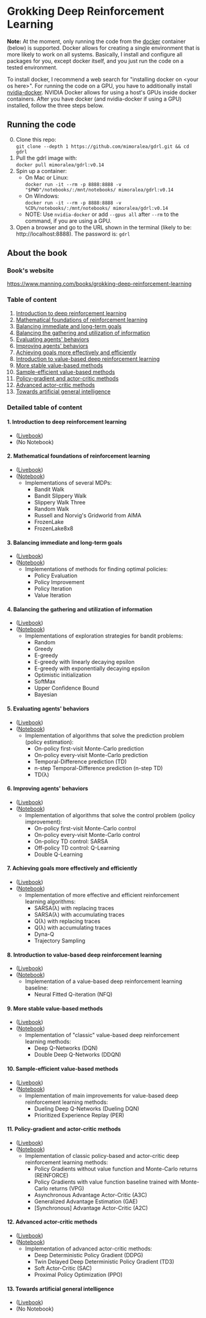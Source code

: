 # Grokking Deep Reinforcement Learning

**Note:** At the moment, only running the code from the [docker](https://github.com/docker/docker-ce) container (below) is supported. Docker allows for creating a single environment that is more likely to work on all systems. Basically, I install and configure all packages for you, except docker itself, and you just run the code on a tested environment. 

To install docker, I recommend a web search for "installing docker on \<your os here>". For running the code on a GPU, you have to additionally install [nvidia-docker](https://github.com/NVIDIA/nvidia-docker). NVIDIA Docker allows for using a host's GPUs inside docker containers. After you have docker (and nvidia-docker if using a GPU) installed, follow the three steps below. 

## Running the code
  0. Clone this repo:  
  `git clone --depth 1 https://github.com/mimoralea/gdrl.git && cd gdrl`
  1. Pull the gdrl image with:  
  `docker pull mimoralea/gdrl:v0.14`
  2. Spin up a container:
     - On Mac or Linux:  
     `docker run -it --rm -p 8888:8888 -v "$PWD"/notebooks/:/mnt/notebooks/ mimoralea/gdrl:v0.14` 
     - On Windows:  
     `docker run -it --rm -p 8888:8888 -v %CD%/notebooks/:/mnt/notebooks/ mimoralea/gdrl:v0.14`
     - NOTE: Use `nvidia-docker` or add `--gpus all` after `--rm` to the command, if you are using a GPU.
  3. Open a browser and go to the URL shown in the terminal (likely to be: http://localhost:8888). The password is: `gdrl`

## About the book

### Book's website

https://www.manning.com/books/grokking-deep-reinforcement-learning

### Table of content

  1. [Introduction to deep reinforcement learning](#1-introduction-to-deep-reinforcement-learning)
  2. [Mathematical foundations of reinforcement learning](#2-mathematical-foundations-of-reinforcement-learning)
  3. [Balancing immediate and long-term goals](#3-balancing-immediate-and-long-term-goals)
  4. [Balancing the gathering and utilization of information](#4-balancing-the-gathering-and-utilization-of-information)
  5. [Evaluating agents' behaviors](#5-evaluating-agents-behaviors)
  6. [Improving agents' behaviors](#6-improving-agents-behaviors)
  7. [Achieving goals more effectively and efficiently](#7-achieving-goals-more-effectively-and-efficiently)
  8. [Introduction to value-based deep reinforcement learning](#8-introduction-to-value-based-deep-reinforcement-learning)
  9. [More stable value-based methods](#9-more-stable-value-based-methods)
  10. [Sample-efficient value-based methods](#10-sample-efficient-value-based-methods)
  11. [Policy-gradient and actor-critic methods](#11-policy-gradient-and-actor-critic-methods)
  12. [Advanced actor-critic methods](#12-advanced-actor-critic-methods)
  13. [Towards artificial general intelligence](#13-towards-artificial-general-intelligence)

### Detailed table of content

#### 1. Introduction to deep reinforcement learning
- \([Livebook](https://livebook.manning.com/book/grokking-deep-reinforcement-learning/chapter-1)\)
- \(No Notebook\)
      
#### 2. Mathematical foundations of reinforcement learning
- \([Livebook](https://livebook.manning.com/book/grokking-deep-reinforcement-learning/chapter-2)\)
- \([Notebook](/notebooks/chapter_02/chapter-02.ipynb)\)
  - Implementations of several MDPs: 
    - Bandit Walk
    - Bandit Slippery Walk
    - Slippery Walk Three
    - Random Walk
    - Russell and Norvig's Gridworld from AIMA
    - FrozenLake
    - FrozenLake8x8
#### 3. Balancing immediate and long-term goals
- \([Livebook](https://livebook.manning.com/book/grokking-deep-reinforcement-learning/chapter-3)\)
- \([Notebook](/notebooks/chapter_03/chapter-03.ipynb)\) 
  - Implementations of methods for finding optimal policies:
    - Policy Evaluation
    - Policy Improvement
    - Policy Iteration
    - Value Iteration
#### 4. Balancing the gathering and utilization of information
- \([Livebook](https://livebook.manning.com/book/grokking-deep-reinforcement-learning/chapter-4)\)
- \([Notebook](/notebooks/chapter_04/chapter-04.ipynb)\)
  - Implementations of exploration strategies for bandit problems:
    - Random
    - Greedy
    - E-greedy
    - E-greedy with linearly decaying epsilon
    - E-greedy with exponentially decaying epsilon
    - Optimistic initialization
    - SoftMax
    - Upper Confidence Bound
    - Bayesian
#### 5. Evaluating agents' behaviors
- \([Livebook](https://livebook.manning.com/book/grokking-deep-reinforcement-learning/chapter-5)\)
- \([Notebook](/notebooks/chapter_05/chapter-05.ipynb)\)
  - Implementation of algorithms that solve the prediction problem (policy estimation):
    - On-policy first-visit Monte-Carlo prediction
    - On-policy every-visit Monte-Carlo prediction
    - Temporal-Difference prediction (TD)
    - n-step Temporal-Difference prediction (n-step TD)
    - TD(λ)
#### 6. Improving agents' behaviors
- \([Livebook](https://livebook.manning.com/book/grokking-deep-reinforcement-learning/chapter-6)\)
- \([Notebook](/notebooks/chapter_06/chapter-06.ipynb)\)
  - Implementation of algorithms that solve the control problem (policy improvement):
    - On-policy first-visit Monte-Carlo control
    - On-policy every-visit Monte-Carlo control
    - On-policy TD control: SARSA
    - Off-policy TD control: Q-Learning
    - Double Q-Learning
#### 7. Achieving goals more effectively and efficiently
- \([Livebook](https://livebook.manning.com/book/grokking-deep-reinforcement-learning/chapter-7)\)
- \([Notebook](/notebooks/chapter_07/chapter-07.ipynb)\)
  - Implementation of more effective and efficient reinforcement learning algorithms:
    - SARSA(λ) with replacing traces
    - SARSA(λ) with accumulating traces
    - Q(λ) with replacing traces
    - Q(λ) with accumulating traces
    - Dyna-Q
    - Trajectory Sampling
#### 8. Introduction to value-based deep reinforcement learning
- \([Livebook](https://livebook.manning.com/book/grokking-deep-reinforcement-learning/chapter-8)\)
- \([Notebook](/notebooks/chapter_08/chapter-08.ipynb)\)
  - Implementation of a value-based deep reinforcement learning baseline:
    - Neural Fitted Q-iteration (NFQ)
#### 9. More stable value-based methods
- \([Livebook](https://livebook.manning.com/book/grokking-deep-reinforcement-learning/chapter-9)\)
- \([Notebook](/notebooks/chapter_09/chapter-09.ipynb)\)
  - Implementation of "classic" value-based deep reinforcement learning methods:
    - Deep Q-Networks (DQN)
    - Double Deep Q-Networks (DDQN)
#### 10. Sample-efficient value-based methods
- \([Livebook](https://livebook.manning.com/book/grokking-deep-reinforcement-learning/chapter-10)\)
- \([Notebook](/notebooks/chapter_10/chapter-10.ipynb)\)
  - Implementation of main improvements for value-based deep reinforcement learning methods:
    - Dueling Deep Q-Networks (Dueling DQN)
    - Prioritized Experience Replay (PER)
#### 11. Policy-gradient and actor-critic methods
- \([Livebook](https://livebook.manning.com/book/grokking-deep-reinforcement-learning/chapter-11)\)
- \([Notebook](/notebooks/chapter_11/chapter-11.ipynb)\)
  - Implementation of classic policy-based and actor-critic deep reinforcement learning methods:
    - Policy Gradients without value function and Monte-Carlo returns (REINFORCE)
    - Policy Gradients with value function baseline trained with Monte-Carlo returns (VPG)  
    - Asynchronous Advantage Actor-Critic (A3C)
    - Generalized Advantage Estimation (GAE)
    - \[Synchronous\] Advantage Actor-Critic (A2C)
#### 12. Advanced actor-critic methods
- \([Livebook](https://livebook.manning.com/book/grokking-deep-reinforcement-learning/chapter-12)\)
- \([Notebook](/notebooks/chapter_12/chapter-12.ipynb)\)
  - Implementation of advanced actor-critic methods:
    - Deep Deterministic Policy Gradient (DDPG)
    - Twin Delayed Deep Deterministic Policy Gradient (TD3)
    - Soft Actor-Critic (SAC)
    - Proximal Policy Optimization (PPO)
#### 13. Towards artificial general intelligence
- \([Livebook](https://livebook.manning.com/book/grokking-deep-reinforcement-learning/chapter-13)\)
- \(No Notebook\)
